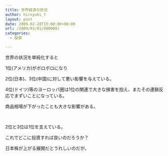 ```yaml
---
title: 世界経済の状況
author: hiroyuki_t
layout: post
date: 2009-02-28T15:00:00+00:00
url: /2009/03/01/000000/
categories:
  - 投資

---
```

<div class="section">
  <p>
    世界の状況を単純化すると
  </p>
  
  <p>
    1位(アメリカ)がボロボロになり
  </p>
  
  <p>
    2位(日本)、3位(中国)に対して悪い影響を与えている。
  </p>
  
  <p>
    4位(ドイツ)等のヨーロッパ圏は1位の関連で大きな損害を抱え、またその連鎖反応でまずいことになっている。
  </p>
  
  <p>
    商品相場が下がったことも大きな影響がある。
  </p>
  
  <p>
    &nbsp;
  </p>
  
  <p>
    2位と3位は1位を支えている。
  </p>
  
  <p>
    これでどこに投資すれば良いのだろうか？
  </p>
  
  <p>
    日本株が上がる展開だとうれしいのだが。
  </p>
</div>